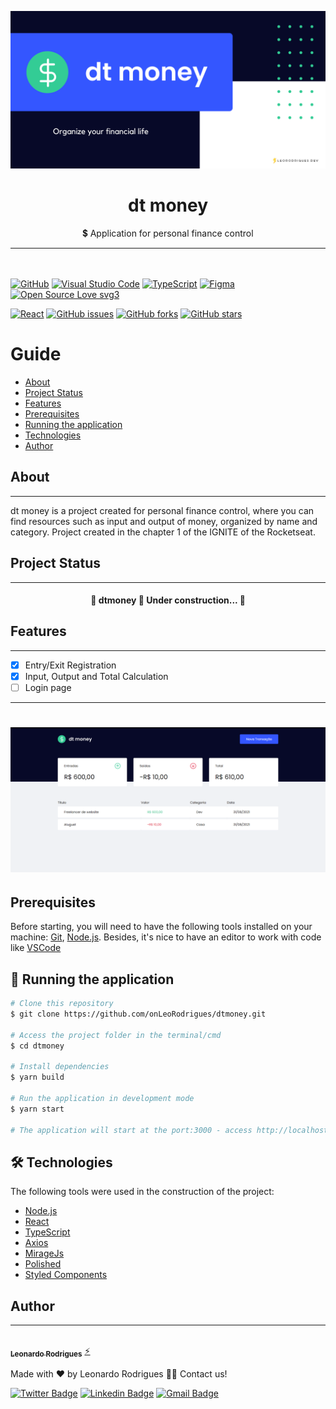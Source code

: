 
<p align="center" >
<img   alt="dtmoney banner" src=".github/dtmoneybanner-en.png" />
</p>



<h1 align="center">
     dt money
</h1>
<p align="center">💲 Application for personal finance control </p>

---
\
\
[![GitHub](https://img.shields.io/badge/--181717?logo=github&logoColor=ffffff)](https://github.com/)
[![Visual Studio Code](https://img.shields.io/badge/--007ACC?logo=visual%20studio%20code&logoColor=ffffff)](https://code.visualstudio.com/)
[![TypeScript](https://img.shields.io/badge/--3178C6?logo=typescript&logoColor=ffffff)](https://www.typescriptlang.org/)
[![Figma](https://img.shields.io/badge/--F24E1E?logo=figma&logoColor=ffffff)](https://www.figma.com/)
[![Open Source Love svg3](https://badges.frapsoft.com/os/v3/open-source.svg?v=103)](https://github.com/ellerbrock/open-source-badges/)

<a href="https://pt-br.reactjs.org/"><img alt="React" src="https://img.shields.io/badge/Made in-React-blue"></a>
<a href="https://github.com/onLeoRodrigues/dtmoney/issues"><img alt="GitHub issues" src="https://img.shields.io/github/issues/onLeoRodrigues/dtmoney"></a>
<a href="https://github.com/onLeoRodrigues/dtmoney/network"><img alt="GitHub forks" src="https://img.shields.io/github/forks/onLeoRodrigues/dtmoney"></a>
<a href="https://github.com/onLeoRodrigues/dtmoney/stargazers"><img alt="GitHub stars" src="https://img.shields.io/github/stars/onLeoRodrigues/dtmoney"></a>

Guide
=================
<!--ts-->
   * [About](#About)
   * [Project Status](#Project-Status)
   * [Features](#Features)
   * [Prerequisites](#Prerequisites)
   * [Running the application](#Running-the-application)
   * [Technologies](#Technologies)
   * [Author](#Author)
<!--te-->

## About
---
dt money is a project created for personal finance control, where you can find resources such as input and output of money, organized by name and category.
Project created in the chapter 1 of the IGNITE of the Rocketseat.


## Project Status
---

<h4 align="center"> 
	🚧  dtmoney 🚩 Under construction...  🚧
</h4>

## Features
---

- [x] Entry/Exit Registration
- [x] Input, Output and Total Calculation
- [ ] Login page

---
<h1 align="center">
  <img alt="dtmoneypreview" title="#dtmoneypreview" src=".github/preview.png" />
</h1>


## Prerequisites

Before starting, you will need to have the following tools installed on your machine:
[Git](https://git-scm.com), [Node.js](https://nodejs.org/en/). 
Besides, it's nice to have an editor to work with code like [VSCode](https://code.visualstudio.com/)

## 🎲 Running the application

```bash
# Clone this repository
$ git clone https://github.com/onLeoRodrigues/dtmoney.git

# Access the project folder in the terminal/cmd
$ cd dtmoney

# Install dependencies
$ yarn build

# Run the application in development mode
$ yarn start

# The application will start at the port:3000 - access http://localhost:3000/
```
## 🛠 Technologies

The following tools were used in the construction of the project:

- [Node.js](https://nodejs.org/en/)
- [React](https://pt-br.reactjs.org/)
- [TypeScript](https://www.typescriptlang.org/)
- [Axios](https://axios-http.com/docs/intro)
- [MirageJs](https://miragejs.com/)                       
- [Polished](https://polished.js.org/)
- [Styled Components](https://styled-components.com/)  

## Author
---

<a href="https://bio.link/leorodriguesdev">
 <img style="border-radius: 50%;" src="https://avatars.githubusercontent.com/u/74029443?s=400&u=6805c72bfdcfef209836c10e359c1312bb1619c7&v=4" width="100px;" alt=""/>
 <br />
 <sub><b>Leonardo Rodrigues</b></sub></a> <a href="https://bio.link/leorodriguesdev" title="link leo">⚡</a>


Made with ❤️ by Leonardo Rodrigues 👋🏽 Contact us!

[![Twitter Badge](https://img.shields.io/badge/-@leorodriguesdev-1ca0f1?style=flat-square&labelColor=1ca0f1&logo=twitter&logoColor=white&link=https://twitter.com/leorodriguesdev)](https://twitter.com/leorodriguesdev) [![Linkedin Badge](https://img.shields.io/badge/-Linkedin-blue?style=flat-square&logo=Linkedin&logoColor=white&link=https://www.linkedin.com/in/on-leorodrigues/)](https://www.linkedin.com/in/on-leorodrigues/) 
[![Gmail Badge](https://img.shields.io/badge/-lerodriguesoffice@gmail.com-c14438?style=flat-square&logo=Gmail&logoColor=white&link=mailto:leorodriguesoffice@gmail.com)](mailto:leorodriguesoffice@gmail.com)
<p align="left" >
<img   alt="logoleo" src=".github/logoleo.png" width="400px; />
</p>